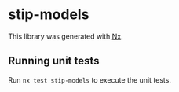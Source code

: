 # stip-models

This library was generated with [Nx](https://nx.dev).

## Running unit tests

Run `nx test stip-models` to execute the unit tests.
